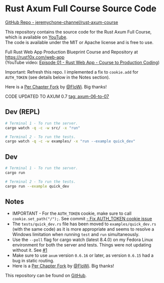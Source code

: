 # Rust Axum Full Course Source Code

[GitHub Repo - jeremychone-channel/rust-axum-course](https://github.com/jeremychone-channel/rust-axum-course/)

This repository contains the source code for the Rust Axum Full Course, which is available on [YouTube](https://youtube.com/watch?v=XZtlD_m59sM&list=PL7r-PXl6ZPcCIOFaL7nVHXZvBmHNhrh_Q).  
The code is available under the MIT or Apache license and is free to use.

Full Rust Web App Production Blueprint Course and Repository at https://rust10x.com/web-app  
(YouTube video: [Episode 01 - Rust Web App - Course to Production Coding](https://youtube.com/watch?v=3cA_mk4vdWY&list=PL7r-PXl6ZPcCIOFaL7nVHXZvBmHNhrh_Q))

Important: Refresh this repo. I implemented a fix to `cookie.add` for `AUTH_TOKEN` (see details below in the Notes section).

Here is a [Per Chapter Fork](https://github.com/FloWi/rust-axum-course) by [@FloWi](https://github.com/FloWi). Big thanks!

CODE UPDATED TO AXUM 0.7 [tag: axum-06-to-07](https://github.com/jeremychone-channel/rust-axum-course/releases/tag/axum-06-to-07)

## Dev (REPL)

```sh
# Terminal 1 - To run the server.
cargo watch -q -c -w src/ -x "run"

# Terminal 2 - To run the tests.
cargo watch -q -c -w examples/ -x "run --example quick_dev"
```

## Dev

```sh
# Terminal 1 - To run the server.
cargo run

# Terminal 2 - To run the tests.
cargo run --example quick_dev
```

## Notes

- IMPORTANT - For the `AUTH_TOKEN` cookie, make sure to call `cookie.set_path("/");`. See commit [- Fix AUTH_TOKEN cookie issue](https://github.com/jeremychone-channel/rust-axum-course/commit/0bcde6fd1e49e605e9352031538cceda9e4287eb)
- The `tests/quick_dev.rs` file has been moved to `examples/quick_dev.rs` (with the same code) as it is more appropriate and seems to resolve a Windows limitation when running `test` and `run` simultaneously.
- Use the `--poll` flag for cargo watch (latest 8.4.0) on my Fedora Linux environment for both the server and tests. Things were not updating without it. See [#1](https://github.com/jeremychone-channel/rust-axum-course/issues/1)
- Make sure to use `axum` version `0.6.16` or later, as version `0.6.15` had a bug in static routing.
- Here is a [Per Chapter Fork](https://github.com/FloWi/rust-axum-course) by [@FloWi](https://github.com/FloWi). Big thanks!

This repository can be found on [GitHub](https://github.com/jeremychone-channel/rust-axum-course).